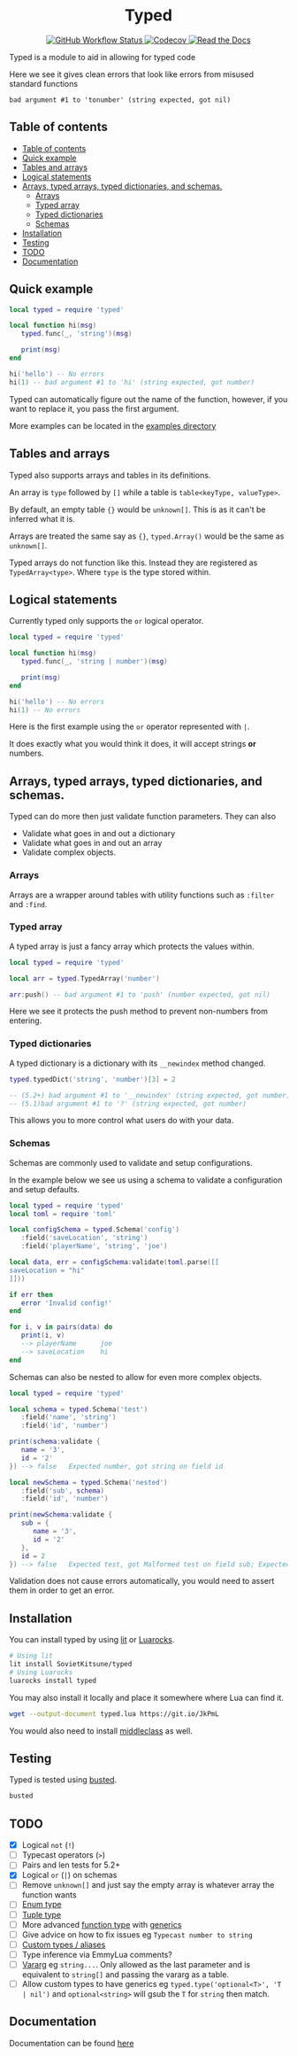 <div align="center">
   <h1>Typed</h1>
   <a href="https://github.com/SovietKitsune/typed/actions">
      <img alt="GitHub Workflow Status" src="https://img.shields.io/github/workflow/status/sovietkitsune/typed/testing?style=flat-square">
   </a>
   <a href="https://codecov.io/gh/sovietkitsune/typed">
      <img alt="Codecov" src="https://img.shields.io/codecov/c/github/sovietkitsune/typed?style=flat-square">
   </a>
   <a href="https://typed.readthedocs.org">
      <img alt="Read the Docs" src="https://img.shields.io/readthedocs/typed?style=flat-square">
   </a>
</div>

Typed is a module to aid in allowing for typed code

Here we see it gives clean errors that look like errors from misused standard functions

```
bad argument #1 to 'tonumber' (string expected, got nil)
```

## Table of contents

- [Table of contents](#table-of-contents)
- [Quick example](#quick-example)
- [Tables and arrays](#tables-and-arrays)
- [Logical statements](#logical-statements)
- [Arrays, typed arrays, typed dictionaries, and schemas.](#arrays-typed-arrays-typed-dictionaries-and-schemas)
  - [Arrays](#arrays)
  - [Typed array](#typed-array)
  - [Typed dictionaries](#typed-dictionaries)
  - [Schemas](#schemas)
- [Installation](#installation)
- [Testing](#testing)
- [TODO](#todo)
- [Documentation](#documentation)

## Quick example

```lua
local typed = require 'typed'

local function hi(msg)
   typed.func(_, 'string')(msg)

   print(msg)
end

hi('hello') -- No errors
hi(1) -- bad argument #1 to 'hi' (string expected, got number)
```

Typed can automatically figure out the name of the function, however, 
if you want to replace it, you pass the first argument.

More examples can be located in the [examples directory](https://github.com/SovietKitsune/typed/tree/master/examples)

## Tables and arrays

Typed also supports arrays and tables in its definitions.

An array is `type` followed by `[]` while a table is `table<keyType, valueType>`.

By default, an empty table `{}` would be `unknown[]`. This is as it can't be inferred what it is.

Arrays are treated the same say as `{}`, `typed.Array()` would be the same as `unknown[]`.

Typed arrays do not function like this. Instead they are registered as `TypedArray<type>`.
Where `type` is the type stored within.

## Logical statements

Currently typed only supports the `or` logical operator.

```lua
local typed = require 'typed'

local function hi(msg)
   typed.func(_, 'string | number')(msg)

   print(msg)
end

hi('hello') -- No errors
hi(1) -- No errors
```

Here is the first example using the `or` operator represented with `|`.

It does exactly what you would think it does, it will accept strings **or** numbers.

## Arrays, typed arrays, typed dictionaries, and schemas.

Typed can do more then just validate function parameters. They can also

- Validate what goes in and out a dictionary
- Validate what goes in and out an array
- Validate complex objects.

### Arrays

Arrays are a wrapper around tables with utility functions such as `:filter` and `:find`.

### Typed array

A typed array is just a fancy array which protects the values within.

```lua
local typed = require 'typed'

local arr = typed.TypedArray('number')

arr:push() -- bad argument #1 to 'push' (number expected, got nil)
```

Here we see it protects the push method to prevent non-numbers from entering.

### Typed dictionaries

A typed dictionary is a dictionary with its `__newindex` method changed.

```lua
typed.typedDict('string', 'number')[3] = 2

-- (5.2+) bad argument #1 to '__newindex' (string expected, got number)
-- (5.1)bad argument #1 to '?' (string expected, got number)
```

This allows you to more control what users do with your data.

### Schemas

Schemas are commonly used to validate and setup configurations.

In the example below we see us using a schema to validate a configuration and setup defaults.

```lua
local typed = require 'typed'
local toml = require 'toml'

local configSchema = typed.Schema('config')
   :field('saveLocation', 'string')
   :field('playerName', 'string', 'joe')

local data, err = configSchema:validate(toml.parse([[
saveLocation = "hi"
]]))

if err then
   error 'Invalid config!'
end

for i, v in pairs(data) do
   print(i, v)
   --> playerName      joe
   --> saveLocation    hi
end
```

Schemas can also be nested to allow for even more complex objects.

```lua
local typed = require 'typed'

local schema = typed.Schema('test')
   :field('name', 'string')
   :field('id', 'number')

print(schema:validate {
   name = '3',
   id = '2'
}) --> false   Expected number, got string on field id

local newSchema = typed.Schema('nested')
   :field('sub', schema)
   :field('id', 'number')

print(newSchema:validate {
   sub = {
      name = '3',
      id = '2'
   },
   id = 2
}) --> false   Expected test, got Malformed test on field sub; Expected number, got string on field id
```

Validation does not cause errors automatically, you would need to assert them in order to get an error.

## Installation

You can install typed by using [lit](http://luvit.io/lit.html) or [Luarocks](https://luarocks.org).

```sh
# Using lit
lit install SovietKitsune/typed
# Using Luarocks
luarocks install typed
```

You may also install it locally and place it somewhere where Lua can find it.

```sh
wget --output-document typed.lua https://git.io/JkPmL
```

You would also need to install [middleclass](https://github.com/kikito/middleclass) as well.

## Testing

Typed is tested using [busted](https://olivinelabs.com/busted/).

```sh
busted
```

## TODO

* [x] Logical `not` (`!`)
* [ ] Typecast operators (`>`)
* [ ] Pairs and len tests for 5.2+
* [x] Logical `or` (`|`) on schemas
* [ ] Remove `unknown[]` and just say the empty array is whatever array the function wants
* [ ] [Enum type](https://github.com/teal-language/tl/blob/master/docs/tutorial.md#enums)
* [ ] [Tuple type](https://www.typescriptlang.org/docs/handbook/basic-types.html#tuple)
* [ ] More advanced [function type](https://emmylua.github.io/annotations/fun.html) with [generics](https://emmylua.github.io/annotations/generic.html)
* [ ] Give advice on how to fix issues eg `Typecast number to string`
* [ ] [Custom types / aliases](https://emmylua.github.io/annotations/alias.html)
* [ ] Type inference via EmmyLua comments?
* [ ] [Vararg](https://emmylua.github.io/annotations/vararg.html) eg `string...`. Only allowed as the last parameter and is equivalent to `string[]` and passing the vararg as a table.
* [ ] Allow custom types to have generics eg `typed.type('optional<T>', 'T | nil')` and `optional<string>` will gsub the `T` for `string` then match.
## Documentation

Documentation can be found [here](https://typed.readthedocs.org)